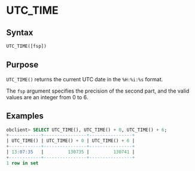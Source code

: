 # UTC_TIME

## Syntax

```sql
UTC_TIME([fsp])
```

## Purpose

`UTC_TIME()` returns the current UTC date in the `%H:%i:%s` format.

The `fsp` argument specifies the precision of the second part, and the valid values are an integer from 0 to 6.

## Examples

```sql
obclient> SELECT UTC_TIME(), UTC_TIME() + 0, UTC_TIME() + 6;
+------------+----------------+----------------+
| UTC_TIME() | UTC_TIME() + 0 | UTC_TIME() + 6 |
+------------+----------------+----------------+
| 13:07:35   |         130735 |         130741 |
+------------+----------------+----------------+
1 row in set
```
